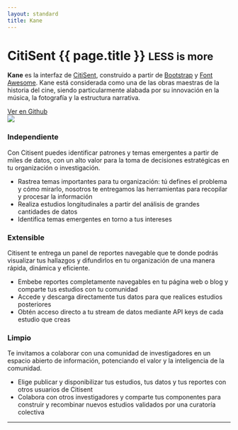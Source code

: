```yaml
---
layout: standard
title: Kane
---
```


<div class='row marketing'>
  <div class="col-md-7">
    <div class="page-header">
      <h1 class='huge title'><span class='black'>CitiSent</span> <strong class='uc'>{{ page.title }}</strong> <small >LESS is more</small></h1>
  </div>
  <p>
      <strong class='big cyan uc'>Kane</strong> es la interfaz de <a class='bold' href='http://www.citisent.com'>CitiSent</a>, construido a partir de <a href='http://www.getbootstrap.com'>Bootstrap</a> y <a href='http://www.fontaesome.io'>Font Awesome</a>. Kane está considerada como una de las obras maestras de la historia del cine, siendo particularmente alabada por su innovación en la música, la fotografía y la estructura narrativa.
  </p>
  <a href='http://www.github.com/citisent/kane' class='btn btn-black'>Ver en Github</a>
</div>
<div class="col-md-5 center">
    <img class="img-circle" src="{{ site.baseurl }}/img/kane.jpg">
</div>
</div>


<div class='row'>

  <div class='col-sm-4'>
    <h3 class='big air-bottom orange'>Independiente</h3>
    <p>Con Citisent puedes identificar patrones y temas emergentes a partir de miles de datos, con un alto valor para la toma de decisiones estratégicas en tu organización o investigación.</p>
    <ul class='features'>
      <li><i class='fa fa-check'></i>Rastrea temas importantes para tu organización: tú defines el problema y cómo mirarlo, nosotros te entregamos las herramientas para recopilar y procesar la información</li>
      <li><i class='fa fa-check'></i>Realiza estudios longitudinales a partir del análisis de grandes cantidades de datos</li>
      <li><i class='fa fa-check'></i>Identifica temas emergentes en torno a tus intereses</li>
  </ul>
</div>

<div class='col-sm-4'>
    <h3 class='big air-bottom blue'>Extensible</h3>
    <p>Citisent te entrega un panel de reportes navegable que te donde podrás visualizar tus hallazgos y difundirlos en tu organización de una manera rápida, dinámica y eficiente. </p>
    <ul class='features'>
      <li><i class='fa fa-check'></i>Embebe reportes completamente navegables en tu página web o blog y comparte tus estudios con tu comunidad</li>
      <li><i class='fa fa-check'></i>Accede y descarga directamente tus datos para que realices estudios posteriores</li>
      <li><i class='fa fa-check'></i>Obtén acceso directo a tu stream de datos mediante API keys de cada estudio que creas</li>
  </ul>
</div>

<div class='col-sm-4'>
    <h3 class='big air-bottom green-light'>Limpio</h3>
    <p>Te invitamos a colaborar con una comunidad de investigadores en un espacio abierto de información, potenciando el valor y la inteligencia de la comunidad.</p>
    <ul class='features'>
      <li><i class='fa fa-check'></i>Elige publicar y disponibilizar tus estudios, tus datos y tus reportes con otros usuarios de Citisent</li>
      <li><i class='fa fa-check'></i>Colabora con otros investigadores y comparte tus componentes para construir y recombinar nuevos estudios validados por una curatoría colectiva</li>
  </ul>
</div>
</div>

<hr>

<div class='row'>
    <div class='col-md-1 col-md-offset-1'> <i class='fa fa-4x cs-icon-study'></i></div> 
    <div class='col-md-1'> <i class='fa fa-4x cs-icon-source'></i></div> 
    <div class='col-md-1'> <i class='fa fa-4x cs-icon-topic'></i></div>  
    <div class='col-md-1'> <i class='fa fa-4x cs-icon-place'></i></div> 
    <div class='col-md-1'> <i class='fa fa-4x cs-icon-barchart'></i></div> 
    <div class='col-md-1'> <i class='fa fa-4x cs-icon-bublechart'></i></div> 
    <div class='col-md-1'> <i class='fa fa-4x cs-icon-user'></i></div> 
    <div class='col-md-1'> <i class='fa fa-4x cs-icon-config'></i></div> 
    <div class='col-md-1'> <i class='fa fa-4x cs-icon-brain'></i></div> 
    <div class='col-md-1'> <i class='fa fa-4x cs-icon-branch'></i></div> 
</div>